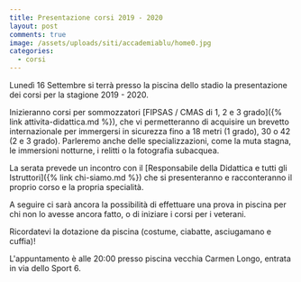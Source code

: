 ```yaml
---
title: Presentazione corsi 2019 - 2020
layout: post
comments: true
image: /assets/uploads/siti/accademiablu/home0.jpg
categories:
  - corsi
---
```


Lunedì 16 Settembre si terrà presso la piscina dello stadio la presentazione dei corsi per la stagione 2019 - 2020.

Inizieranno corsi per sommozzatori [FIPSAS / CMAS di 1, 2 e 3 grado]({% link attivita-didattica.md %}), che vi permetteranno di acquisire un brevetto internazionale per immergersi in sicurezza fino a 18 metri (1 grado), 30 o 42 (2 e 3 grado). Parleremo anche delle specializzazioni, come la muta stagna, le immersioni notturne, i relitti o la fotografia subacquea.

La serata prevede un incontro con il [Responsabile della Didattica e tutti gli Istruttori]({% link chi-siamo.md %}) che si presenteranno e racconteranno il proprio corso e la propria specialità.

A seguire ci sarà ancora la possibilità di effettuare una prova in piscina per chi non lo avesse ancora fatto, o di iniziare i corsi per i veterani.

Ricordatevi la dotazione da piscina (costume, ciabatte, asciugamano e cuffia)!

L'appuntamento è alle 20:00 presso piscina vecchia Carmen Longo, entrata in via dello Sport 6.
